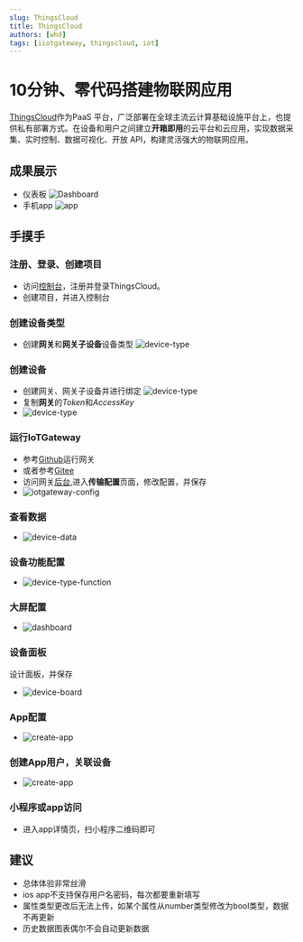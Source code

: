 ```yaml
---
slug: ThingsCloud
title: ThingsCloud
authors: [whd]
tags: [iiotgateway, thingscloud, iot]
---
```


# 10分钟、零代码搭建物联网应用

 [ThingsCloud](https://www.thingscloud.xyz/)作为PaaS 平台，广泛部署在全球主流云计算基础设施平台上，也提供私有部署方式。在设备和用户之间建立**开箱即用**的云平台和云应用，实现数据采集、实时控制、数据可视化、开放 API，构建灵活强大的物联网应用。
 ## 成果展示
- 仪表板
![Dashboard](dashboard.gif)
- 手机app
  ![app](app.gif)
## 手摸手
### 注册、登录、创建项目
   - 访问[控制台](https://console.thingscloud.xyz/signin)，注册并登录ThingsCloud。
   - 创建项目，并进入控制台
### 创建设备类型
   - 创建**网关**和**网关子设备**设备类型
  ![device-type](device-type.gif)
### 创建设备
- 创建网关、网关子设备并进行绑定
  ![device-type](devices.gif)
- 复制**网关**的*Token*和*AccessKey*
- ![device-type](gateway-token.png)
  
### 运行IoTGateway
   - 参考[Github](https://github.com/iioter/iotgateway/wiki)运行网关
   - 或者参考[Gitee](https://gitee.com/iioter/iotgateway/wikis/Home)
   - 访问网关[后台](http://localhost:518/),进入**传输配置**页面，修改配置，并保存
   - ![iotgateway-config](iotgateway-config.png)
### 查看数据  
   - ![device-data](device-data.gif)
### 设备功能配置
  - ![device-type-function](device-type-function.gif)
### 大屏配置
  - ![dashboard](create-dashboard.gif)
### 设备面板
   设计面板，并保存
  - ![device-board](device-board.gif)

### App配置
  - ![create-app](create-app.png)
### 创建App用户，关联设备
  - ![create-app](user.png)

### 小程序或app访问
  - 进入app详情页，扫小程序二维码即可

## 建议
 - 总体体验非常丝滑
 - ios app不支持保存用户名密码，每次都要重新填写
 - 属性类型更改后无法上传，如某个属性从number类型修改为bool类型，数据不再更新
 - 历史数据图表偶尔不会自动更新数据